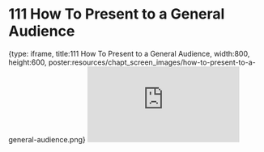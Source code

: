 # 111 How To Present to a General Audience
 
{type: iframe, title:111 How To Present to a General Audience, width:800, height:600, poster:resources/chapt_screen_images/how-to-present-to-a-general-audience.png}
![](https://datatrail-jhu.github.io/DataTrail_ReOrg/no_toc/how-to-present-to-a-general-audience.html)
 

 
